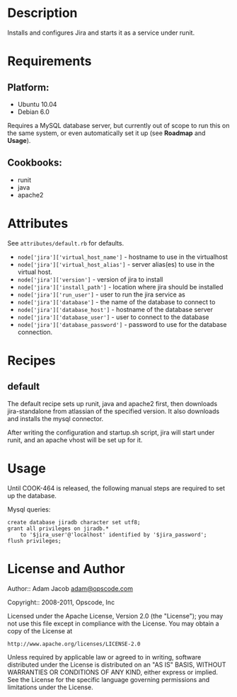 Description
===========

Installs and configures Jira and starts it as a service under runit.

Requirements
============

## Platform:

* Ubuntu 10.04
* Debian 6.0

Requires a MySQL database server, but currently out of scope to run
this on the same system, or even automatically set it up (see
__Roadmap__ and __Usage__).

## Cookbooks:

* runit
* java
* apache2

Attributes
==========

See `attributes/default.rb` for defaults.

* `node['jira']['virtual_host_name']` - hostname to use in the virtualhost
* `node['jira']['virtual_host_alias']` - server alias(es) to use in
  the virtual host.
* `node['jira']['version']` - version of jira to install
* `node['jira']['install_path']` - location where jira should be installed
* `node['jira']['run_user']` - user to run the jira service as
* `node['jira']['database']` - the name of the database to connect to
* `node['jira']['database_host']` - hostname of the database server
* `node['jira']['database_user']` - user to connect to the database
* `node['jira']['database_password']` - password to use for the
  database connection.

Recipes
=======

default
-------

The default recipe sets up runit, java and apache2 first, then
downloads jira-standalone from atlassian of the specified version. It
also downloads and installs the mysql connector.

After writing the configuration and startup.sh script, jira will start
under runit, and an apache vhost will be set up for it.

Usage
=====

Until COOK-464 is released, the following manual steps are required to
set up the database.

Mysql queries:

    create database jiradb character set utf8;
    grant all privileges on jiradb.*
        to '$jira_user'@'localhost' identified by '$jira_password';
    flush privileges;

License and Author
==================

Author:: Adam Jacob <adam@opscode.com>

Copyright:: 2008-2011, Opscode, Inc

Licensed under the Apache License, Version 2.0 (the "License");
you may not use this file except in compliance with the License.
You may obtain a copy of the License at

    http://www.apache.org/licenses/LICENSE-2.0

Unless required by applicable law or agreed to in writing, software
distributed under the License is distributed on an "AS IS" BASIS,
WITHOUT WARRANTIES OR CONDITIONS OF ANY KIND, either express or implied.
See the License for the specific language governing permissions and
limitations under the License.

